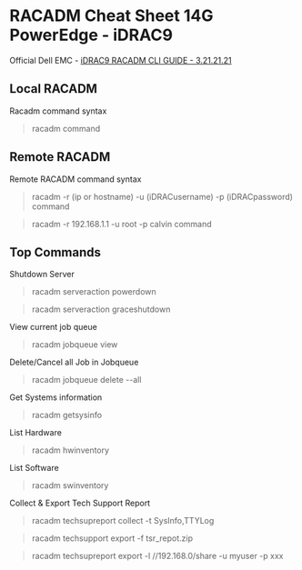# RACADM Cheat Sheet 14G PowerEdge - iDRAC9
Official Dell EMC -
[iDRAC9 RACADM CLI GUIDE - 3.21.21.21](https://www.dell.com/support/manuals/us/en/04/poweredge-r740xd/idrac_3.21.21.21_racadm/introduction?guid=guid-3f6fb670-796a-4724-9d61-ad8a523b7b3e&lang=en-us)

## Local RACADM
Racadm command syntax
>racadm command
## Remote RACADM
Remote RACADM command syntax
>racadm -r (ip or hostname) -u (iDRACusername) -p (iDRACpassword) command

>racadm -r 192.168.1.1 -u root -p calvin command

## Top Commands

Shutdown Server
>racadm serveraction powerdown

>racadm serveraction graceshutdown

View current job queue
>racadm jobqueue view

Delete/Cancel all Job in Jobqueue
>racadm jobqueue delete --all

Get Systems information
>racadm getsysinfo

List Hardware
>racadm hwinventory

List Software
>racadm swinventory

Collect & Export Tech Support Report
>racadm techsupreport collect -t SysInfo,TTYLog

>racadm techsupport export -f tsr_repot.zip

>racadm techsupreport export -l //192.168.0/share -u myuser -p xxx

